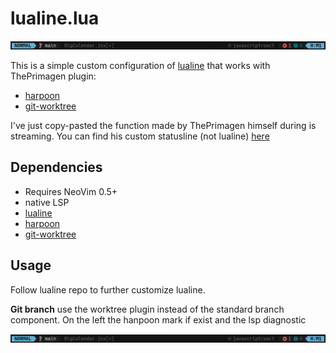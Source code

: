 # lualine.lua<a name="luaPrimeLine"></a>

![img](image.png)

This is a simple custom configuration of [lualine](https://github.com/hoob3rt/lualine.nvim) that works with ThePrimagen plugin:
- [harpoon](https://github.com/ThePrimeagen/harpoon)
- [git-worktree](https://github.com/ThePrimeagen/git-worktree.nvim)

I've just copy-pasted the function made by ThePrimagen himself during is streaming. You can find his custom statusline (not lualine) [here](https://github.com/awesome-streamers/awesome-streamerrc/blob/master/ThePrimeagen/lua/theprimeagen/statusline.lua)

## Dependencies<a name="dependencies"></a>

- Requires NeoVim 0.5+
- native LSP
- [lualine](https://github.com/hoob3rt/lualine.nvim)
- [harpoon](https://github.com/ThePrimeagen/harpoon)
- [git-worktree](https://github.com/ThePrimeagen/git-worktree.nvim)


## Usage<a name="usage"></a>

Follow lualine repo to further customize lualine.

**Git branch** use the worktree plugin instead of the standard branch component. On the left the hanpoon mark if exist and the lsp diagnostic

![img](image.png)
